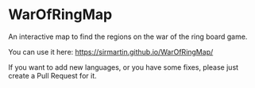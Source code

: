 # WarOfRingMap
An interactive map to find the regions on the war of the ring board game.

You can use it here: https://sirmartin.github.io/WarOfRingMap/

If you want to add new languages, or you have some fixes, please just create a Pull Request for it.
